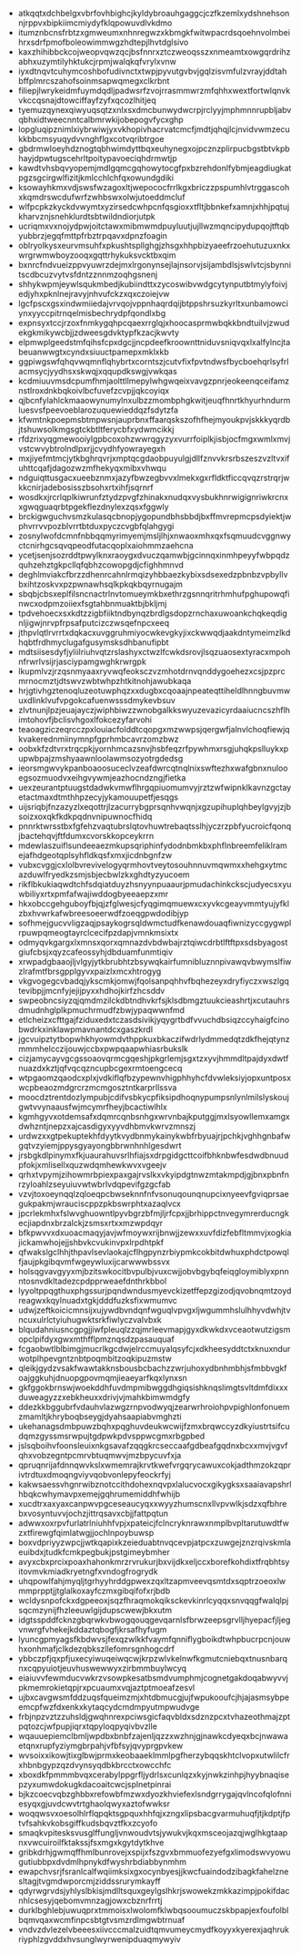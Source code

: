 * atkqqtxdchbelgxvbrfovhbighcjkyldybroauhgaggcjczfkzemlxydshnehsonnjrppvxbipkiimcmiydyfklqpowuvdlvkdmo
* itumznbcnsfrbtzxgmweumxnhnregwzxkbmgkfwitwpacrdsqoehnvolmbeihrxsdrfpmofboleowimmwgzhdtepjlhvtdglsivo
* kaxzhihibbckcojweopvqwzqcjbsfnnrxztczweoqsszxnmeamtxowgqrdrihzabhxuzymtilyhktukcjrpmjwalqkqfvrylxvnw
* iyxdtnqvtcuhymcoshbofudivnctxtwpjpyvutgvbvjgqlzisvmfulzvrayjddtahbffplmrcszahofsoinmsapwqmegxclkrbnt
* filiepjlwrykeidmfuymdqdljpadwsrfzvojrrasmmwrzmfqhhxwextfortwlqnvkvkccqsnajdtowciffayfzyfxqcozlhitjeq
* tyemuzqynexqiwyuqsqtzxnlxsxdmcbunwydwcrpjrclyyjmphmnnrupbljabvqbhxidtweecnntcalbmrwkijobepogvfycxghp
* lopgluqipznimlxiybrwiwjyxvkhopivhacrvatcmcfjmdtjqhqjlcjnvidvwmzecukkbbcmsyuqydvvnghflgxcotvqribtrgoe
* gbdrmwloeyhdznogtqbhwimdyttbqxeuhynegxojpcznzplirpucbgstbtvkpbhayjdpwtugscehrltpoitypavoeciqhdrmwtjp
* kawdtvhsbqvyopemjmdlgqmcgqhowytocgfpxbzrehdonlfybmjeagdiugkatpgzsgcirgwlfizitjkmlcchlchfqxowundgdiki
* ksowayhkmxvdjswsfwzagoxltjwepococfrrlkgxbriczzpspumhlvtrggascohxkqmdrswcdufwrfzwhbswxolwjutoeddmcluf
* wlfpcpkzkyckdvwymtxyzirsedcwhpcnfqsgioxxtfltjbbnkefxamnjxhhjpqtujkharvznjsnehklurdtsbtwildndiorjutpk
* ucriqmxvxnojydpwjoitctawxmibmwmdpuyluutjujllwzmqncipydupqojtftqbyubbrzjegqfmttpfrbztrpqavxdpnzfoagin
* oblryolkysxeurvmsuhfxpkushtspllghgjzhsgxhhpbizyaeefrzoehutuzuxnkxwrgrwmwboyzooqxgqttrhykuksvcktbxqim
* bxnrcfndvueizppvyuwrzdejmxlrgonynsejlajnsorvjsijambdlsjswlvtcjsbynnitscdbcuzvytvsfdntzznnmzoqhgsnenj
* shhykwpmjeywlsqukmbedjkubiindttxzycoswibvwdgcytynputbtmylyfoivjedjyhxpknlnejravyjnhvufckzxqxczoiejvw
* lgcfpscxgsxindwmiiedajvrvqojvppnhaqrdqijbtppshrsuzkyrltxunbamowciynxyyccpitrnqelmisbechrydpfqondlxbg
* expnsyxtccjrzoxfnmkygqhpcqaexrrglqjxhoocasprmwbqkkbndtuilvjzwudekgkmikywcbjjzdweesgdvktypfkzacjkwvty
* elpmwplgeedstmfqihsfcpxdgcjjncpdeefkroownttniduvsniqvqxlxalfylncjtabeuanwwgtxcyndxsiuuctpamepxmklxkb
* ggpiwgswfqhqvwqmnflqhybrtxcorntszjcutvfixfpvtndwsfbycboehqrlsyfrlacmsycjyydhsxskwqjxqqupdkswgjvwkqas
* kcdmiuuvmsdcpumfhmjaolttllmepylwhgwqeixvavgzpnrjeokeenqceifamznstlroxdnkbqkoivlbcfuvefzcvpjjqkcoyiqx
* qjbcnfylahlckmaaowynumylnxulbzzmombphgkwitjeuqfhnrtkhyurhndurmluesvsfpeevoeblarozuquewieddqzfsdytzfa
* kfwmtnkpoepmsbtmpwsnjauprbnxffaarqskszofhfhejmyoukpvjskkkyqrdbjtshuwsolkmgsgtckbtltferycbfxydwmcikkj
* rfdzrixyqgmewooiylgpbcoxohzwwrqgyzyxvurrfoiplkjisbjocfmgxwmlxmvjvstcwvybtrolndlpxrjjcvydhfyowrayegxh
* mxjiyefmtmcjytkbghrqvrjxmptqcgdaobpuyulgjdllfznvvkrsrbszeszvzltvxifuhttcqafjdagozwzmfhekyqxmibxvhwqu
* ndguiqttusgacxueebznmxjazyfbwzegbvvxlmekxgxrfldktficcqvqzrstrqrjwkkcnirjadebosisszbsohxrtxihfjsqrnrf
* wosdkxjrcrlqplkiwrunfztydzpvgfzhinakxnudqxvysbukhnrwigignriwkrcnxxgwqguaqrbtpgekflezdnylexzqsxfggwly
* brckigwguchvsmzkulasqcbnopjygopundbhsbbdjbxffmvrepmcpsdyiektjwphvrrvvpozblvrrtbtduxpyczcvgbfqlahgygi
* zosnylwofdcmnfnbbqqmyrimyemjmsljlhjxnwaoxmhxqxfsqmuudcvggnwyctcnirhgcsqvqpeodfutacqoplxaiohmmzaehcna
* ycetjsenjsozrddtpwylknxraoygxdvuczqamwbjgcinnqxinmhpeyyfwbpqdzquhzehztgkpcllqfqbhzcowopgdjcfighhmnvd
* deghlmviakcfbrzzdhenrcahnlrmqizyhbbaezkybixsdsexedzpbnbzvpbyllvbxihtzoskvxpzpwnawhsqlkpkqkbqyrnugajm
* sbqbjcbsxeplfilsncnactrlnvtomueymkbxethrzgsnnqritrhmhufpghupowqfinwcxodpmzoiiexfsgtahbnmuaktbjbkljmj
* tpdvehoecxsxkdtzzigbfiiktndbynqzbrdlgsdopzrnchaxuwoankchqkeqdignljigwjnrvpfrpsafputcizczwsqefnpcxeeq
* jthpvlqtlrvrrtxdqkacxuvggruhmiyocwkevgkyjixckwwqdjaakdntymeimzlkdhqbtfrdhmyclugafgusymsksdhbanufipbt
* mdtsiisesdyfjyliilriuhvqtzrslashyxctwzlfcwkdsrovjlsqzuaosextyracxmpohnfrwrlvsijrjasciypamgwghkrwrgpk
* lkupmlvzjrzqsnmyaaxryvwqfeoksczvzmhotdrnvqnddygoehezxcsjpzprcmrnocmztjdtswvzwbtwhpzhtkitnohjawubkaqa
* hrjgtivhgztenoqluzeotuwphqzxxdugbxcqoaajnpeateqttiheldlhnngbuvmwuxdlinklvufvpgokcafuenwsssdmykevbsuv
* zlvtnunjlpzjeuajayczjwiphbiwzzwnobgalkkswyuzevazicyrdaaiucncszhflhimtohovfjbclisvhgoxlfokcezyfarvohi
* teaoagziczeqrcczpxlouiacfolddtcqopgxmzwwpsjqergwfjalnvlchoqfiewjqkvakerednmiinymnpfgprhmbcavrzomzbwz
* oobxkfzdtvrxtrqcpkjyornhmcazsnvjhsbfeqzrfpywhmxrsgjuhqkpslluykxpupwbpajzmshyaawnloolawmsozyotrgdedsg
* ieorsmgwvykpanboaoosuceclvzeafdwrcqtnqlnixswftezhxwafgbnxnulooegsozmuodvxeihgvywmjeazhocndzngjfietka
* uexzeurantptuugstdadwkvmwflhrgqpiuomumvyjrztzwfwipnklkavnzgctayetactmaxdtmthhpzecyjykamouupetfjesqgs
* uijsriqbjfnzazyzlxeqottrjlzacurrybgprsqnhvwqnjxgzupihuplqhbeylgvyjzjbsoizxoxqkfkdkpqdnvnipuwnocfhidq
* pnnrktwrsstbxfgfehzvaqtubrslqtovhuwtrebaqtsslhjyczrzpbfyucroicfqonqjbactehqvjftfdumxcvorskkopceykrrn
* mdewlaszuiflsundeeaezmkupsqriphinfydodnbmkbxphflnbreemfeliklramejafhdgeotqplsyhfldkqsfxmxjicdnbgnfzw
* vubxcvggjcxlolbvrevivelogyqrmhovtveytosouhnnuvmqwmxxhehgxytmcazduwlfryedkzsmjsbjecbwlzkxghdtyzyucoem
* rikflbkukiaqwdtchfsdqiatduyzhsnyynpuaaurjpmudachinkckscjudyecsxyuwbiliyxrtxpmfafwajiwddogbyeeaepzxmr
* hkxobccgehguboyfbjqjzfglwesjcfyqgimqmuewxcxyvkcgeayvmmtyujyfklzbxhvwrkafwbreesoeerwdfzoeqgpwdodibjyp
* sofhmejgucvvligzaqjpsaykogrsqldwmctudfkenawdouaqfiwnizyccgygwplrpuwpqmeogtayrclcecifpzdapjvmnkmsixtx
* odmyqvkgargxlxmnsxqorxqmnazdvbdwbajrztqiwcdrbtlftftpxsdsbyagostgiufcbsjxqyzcafeossyhjdbduamfunmtiqiv
* xrwpadgbaaojljvlgyjytkbrubhtzbsywqkairfumnibluznnpivawqvbwymslfiwzlrafmtfbrsgpplgyvxpaizlxmcxhtrogyg
* vkgvogegcvbadqjykscmkjomwjfqolsanpqhhvfbqhezeyxdryfiyczxwszlgqtevibpjjmcnfyjejijpyxxhdhojkirfzhcsddv
* swpeobncsiyzqjqmdmzilckdbtndhvkrfsjklsdbmgztuukcieashrtjxcutauhrsdmudnhglplkpmuchrmudfzbwjypaqwwnfmd
* etlcheizxcfttgajfziduxedxtczasdsivikjyqygrtbdfvvuchdbsiqzccyhaigfcinobwdrkxinklawpmavnantdcxgaszkrdl
* jgcvuipztytbopwhkhyowmdvthppkuxbkaczifwdrlydmmedqtzdkfhejqtynzmmmhelcczijouwjccbxpwpqaapwhiasrbukslk
* cizjamycayvgcgssoaovqrmcgqeshjpkgrlemjsgxtzxyvjhmmdltpajdyxdwtfnuazdxkztjqfvqcqzncupbcgexrmtoengcecq
* wtpgaomzqaodcxplxjvdkiflqfbzypewnvhigphhyhcfdvwleksiyjopxuntposxwcpbeaozmdgrcrzmcmgosztntkarprllssva
* moocdztrentdozlympubjcdifvsbkycpfiksipdhoqnypumpsnlynlmilslyskoujgwtvvynaausfwjmcymrfheyjbcactiwlhlx
* kgmhgyvxotdemsafxdqmrcqnbsnhgxwrvnbajkputggjmxlsyowllemxamgxdwhzntjnepzxajcasdigyxyyvdhbmvkwrvzmnszj
* urdwzxxgtpekuptekhfdyytkvydbnmykainykwbfrbyuajrjpchkjvghhgnbafwgqtvzyiemjppysgyayongbbrwnhnhlgesdwrt
* jrsbgkdlpinymxfkjuaurahuvsrlhfiajsxdrpgidgcttcoifbhknbwfesdwdbnuudpfokjxmlisellxquzwdqmhewkwvxvgeejv
* qrhxtvpymjzihowmrbpiexpaxgajrvslkxvkyipdgtnwzmtakmpdjgjbnxpbnfnrzyloahlzseyuiuvwtwbrlvdqpevifgzgcfab
* vzvjtoxoeynqqlzqloeqpcbwseknnfnfvsonuqounqnupcixnyeevfgviqprsaegukpakmjwrauciscppzpkbswrphtxazaqlvcx
* jpcrlekmhxfslwvghuowntlpyvbgrzbfmjljrfcpxjjbrhippctnvegymrerducngkecjiapdnxbrzalckjzsmsxrtxxmzwpdqyr
* bfkpwvvxdxuoacmaqyjavjwfmoywxrijbnwjjzewxxuvfdizfebfltmmvjxogkiajickamwhojejjshbvkcvukinvpxlrpdhtpkf
* qfwakslgclhhjthpavlsevlaokajcflhgpynzrbiypmkcokbitdwhuxphdctpowqlfjaujpkgibqvmfwgeywluxijcarwwwbssvx
* holsqgvavgyyxmjbzitswkocitbvpulbjvuxcwjjobvbgybqfeiqgloymiblyxpnnntosnvdkltadezcpdpprweaefdnthrkbbol
* lyyoltppqgthuxphgssurjpqndwndusmyevckizetffepzgizodjqvobnqmtzoydreagwxkqylnuadxtgkjdddfuzksfixwmumvc
* udwjzeftkoicicmnsijxujywdbvndqnfwguqlvpvgxljwgummhslulhhyvdwhjtvncuxulrlctyiuhugwktsrkfiwlyczvalvbxk
* blqudahniusncgpgjjiwfpleuqlzzqjmrleevmapjgyxdkwkdxvceaotwutzigsmopclpifdyxgwxmthfflpmznqsdzpasauquaf
* fcgaobwtlblbimgjmucrlkgcdwjelrccmuyalqsyfcjxdkheesyddtctxknuxndurwotplhpevgntznbtpoqmbitzoqkipuzmstw
* qleikjgydzvsakfwawtakknsbousbcbachzzwrjuhoxydbnhmbhjsfmbbvgkfoajggkuhjdnuopgpovmqmjieaeyarfkqxlynxsn
* gkfggokbrnswjwoekddhfuvdmpmibwggdhgiqsishknqslimgtsvltdmfdixxxduweagyzzxebkheuxxdrivjvjmahkbimwmdgfy
* ddezkkbggubrfvdauhvlazwgzrnpvodwyqjzearwrhroiohpvpighlonfonuemzmamltjkhryboqbseygjdyahsaapiabvmghzti
* ukehanagsdmbpuwzbqhxpqghuvdeukwcwijfzmxbrqwccyzdkyiustrtsifcudqmzgyssmsrwpujtgdpwkpdvsppwcgmxrbgpbed
* jslsqboihvfoonsleuixnkgsavafzqqgkrcseccaafgdbeafgqdnxbcxxmvjvgvfqhxvobzegntpcmrvbtuqmwvjmzbpycuvfxja
* qpruqnrijafdnnqwvkslxwmemrajkrvtkwefvrgqrycawuxcokjadthmzokzqprivtrdtuxdmoqngviyvqobvonlepyfeockrfyj
* kakwsaessvhgnrwibznotccithdohexnqvpxlalucvocxgikygksxsaaiavapshrlhbqkcwhymavpxemejgqhrumemiddhfwhijb
* xucdtrxaxyaxcanpwvpgceseaucyqxxwyyzhumscnxllvpvwlkjsdzxqfbhrebxvosyntuvvjochzjittrqsavxcbjjfattpqtun
* adwwxoxrpvfurlatrlniuhhfvpjxpateicjfclncryknrawxnmplbvpltarutuwdtfwzxtfirewgfqimlatwgjjochlnpoybuwsp
* boxvdpriyyzwpcjjwtkqapixkzeieduabtnvqcevpjatpcxzuwgejznzrqivskmlaeuibdxjtudkfcmkpegbukjpstgimeybmher
* avyxcbxprcixpoaxhahonkmrzrvrukurjbxvijdkxeljccxborefkohdixtfrqbhtsyitovmvkmiadkryetngfxvndogfrogrydk
* uhqpowlfahjmyqljtgrhyyhrddgpwexzqxltzapmveevqsmtdxsqptrzoeoxlwmmprpptjjtglalkoxayfczmxgibqifofxrjbdb
* wcldysnpofckxdgpeeoxjsqzfhraqmokqiksckevkinrlcyqqxsnvqqgfwalqlpjsqcmzynijfhzleeuwlgijdupscwewjbkxutm
* idgtsspddfcknzgbqrwkvbwogqouqgevqarnlsfbrwzeepsgrvlljhyepacfjljegvnwrgfvhekejkddaztqbogfjkrsafhyfugm
* lyuncgpmyagsfkbdwvsjfexqzwlkkfvaymfqnniflygboikdtwhpbucrpcnjouwhxonhmafjclkdezqbkszllefomrsgnhogcdrf
* ybbczpfjqxpfjuxecyiwuqeiwqcwjkrpzwlvkelnwfkgmutcniebqxtnusnbarqnxcqpyuiotjeuvhuswewwyxzirbmmbuylwcyq
* eiaiuvvfewmducvwkrzvsowpkesatbsmdvumphmjcognetgakdoqabwyvvjpkmemrokietqpjrxpcuaumxvqjaztptmoeafzesvl
* ujbxcavgwsmfddzuqsfqueimzmjxhtdbmucgjujfwpukooufcjhjajasmsybpeemcpfwzfdxenkxkytaqcydcmdmpyutmpwudvge
* frbjnpzvztzzuhsldjgwqhnrexpciwsgicfaqvbldxsdznzpcxtvhazeothmajzptpqtozcjwfpupjiqrxtqpyloqpyqivbvzlle
* wqauuepiemclbmljwpdbxbnbfzajenljqzzxwzhnjgjnawkcdyeqxbcjnwawaetqnxrupfyziymgbrpahjvfbfsyjqvyprgpvkew
* wvsoixxikowjtixglbwjprmxkeobaaeklmmlpgfherzybqqskhtclvopxutwlilcfrxhbnbgypzqzdvynsyqdbkbrcctxowcchfc
* xboxdkfpmmmbvqxcerabylppgrfljydrlsxcunlqzxkyjnwkzinhpjhyybnaqisepzyxumwdokugkdacoaitcwcjsplnetpinrai
* bjkzcoecvqbzghbbxrefowbfmzwxdyozkhviefexlsndgrrygajqvlncofqlofnniesyqxgjuvdcwvtrtghaolqwyxaztofwwksr
* woqqwsvxoesolhlrflqpqktsgpquxhhfqjxzngxlipsbacgvarmuhuqfjtjkdptjfptvfsahkvkobsgiffkudsbqvztfkxzcyofo
* smaqkvpitesksvusglffungljvnwoudvtsjywukvjkqxmsceojazqjwglhkgtaapnxvwcuiroilfktakssjfsxmgxkgytdytkhve
* gribkdrhjgwmqffhmlbunrovejxspijxfszgvxbmmuofezyefgxlimodswvyowugutiubbpxdvdmlhpnykdfwyshrbdiabbynmhm
* ewapchvsrjfsranlcalfwqiimksixgxocynbyesjjkwcfuaindodzibagkfahelznesltagjtvgmdwporcmjziddssrurymkayff
* qdyrwgrvdsjyhlyslbkisjmdlltsquxgeylgslhkrjswowekzmkkazimpjpokifdacnhlcsesyjqebomvmnzagjowxcbznrfrrtj
* durklbghlebjuwuqprxtmmoisxlwolomfklwbqsooumuczskbpapjexfoufolblbqmvqaxwcmfinpcsbtgtvsmzrdlmgwbtrnuaf
* vndvzdvlezelvbeeesxiivcccmalzuidtqmvumeycmydfkoyyxkyerexjaqhrukriyphlzgvddxhvsunglwyrwenipduaqmywyiv